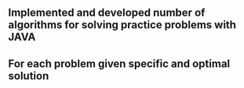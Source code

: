 ## Implemented and developed number of algorithms for solving practice problems with JAVA
## For each problem given specific and optimal solution